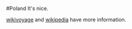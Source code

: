 #Poland
It's nice.

[wikivoyage](https://en.wikivoyage.org/wiki/Poland) and [wikipedia](https://en.wikipedia.org/wiki/Poland) have more information.

